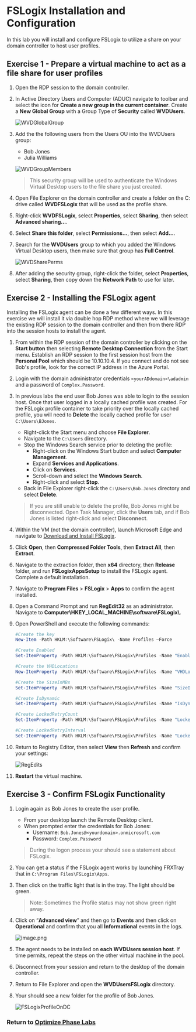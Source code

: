 # FSLogix Installation and Configuration

In this lab you will install and configure FSLogix to utilize a share on your domain controller to host user profiles.

## Exercise 1 - Prepare a virtual machine to act as a file share for user profiles

1. Open the RDP session to the domain controller.

2. In Active Directory Users and Computer (ADUC) navigate to toolbar and select the icon for **Create a new group in the current container**. Create a **New Global Group** with a Group Type of **Security** called **WVDUsers**.

    ![WVDGlobalGroup](../attachments/WVDGlobalGroup.PNG)

3. Add the the following users from the Users OU into the WVDUsers group:
    * Bob Jones
    * Julia Williams  

    ![WVDGroupMembers](../attachments/WVDGroupMembers.PNG)

    > This security group will be used to authenticate the Windows Virtual Desktop users to the file share you just created.

4. Open File Explorer on the domain controller and create a folder on the C: drive called **WVDFSLogix** that will be used as the profile share.

5. Right-click **WVDFSLogix**, select **Properties**, select **Sharing**, then select **Advanced sharing...**.

6. Select **Share this folder**, select **Permissions...**, then select
    **Add...**.

7. Search for the **WVDUsers** group to which you added the Windows Virtual Desktop
    users, then make sure that group has **Full Control**.

    ![WVDSharePerms](../attachments/WVDSharePerms.PNG)

8. After adding the security group, right-click the folder, select
    **Properties**, select **Sharing**, then copy down the **Network Path** to use for later.

## Exercise 2 - Installing the FSLogix agent

Installing the FSLogix agent can be done a few different ways. In this exercise we will install it via double hop RDP method where we will leverage the existing RDP session to the domain controller and then from there RDP into the session hosts to install the agent.

1. From within the RDP session of the domain controller by clicking on the **Start button** then selecting **Remote Desktop Connection** from the Start menu.  Establish an RDP session to the first session host from the **Personal Pool** which should be 10.10.10.4. If you connect and do not see Bob's profile, look for the correct IP address in the Azure Portal.

2. Login with the domain administrator credentials `<yourADdomain>\adadmin` and a password of `Complex.Password`.  

3. In previous labs the end user Bob Jones was able to login to the session host. Once that user logged in a locally cached profile was created. For the FSLogix profile container to take priority over the locally cached profile, you will need to **Delete** the locally cached profile for user     `C:\Users\BJones`.
    * Right-click the Start menu and choose **File Explorer**.
    * Navigate to the `C:\Users` directory.
    * Stop the Windows Search service prior to deleting the profile:
        * Right-click on the Windows Start button and select **Computer Management**.
        * Expand **Services and Applications**.
        * Click on **Services**.
        * Scroll-down and select the **Windows Search**.
        * Right-click and select **Stop**.
    * Back in File Explorer right-click the `C:\Users\Bob.Jones` directory and select **Delete**.

    > If you are still unable to delete the profile, Bob Jones might be disconnected.  Open Task Manager, click the **Users** tab, and if Bob Jones is listed right-click and select **Disconnect**.

4. Within the VM (not the domain controller), launch Microsoft Edge and navigate to [Download and Install FSLogix](https://docs.microsoft.com/fslogix/install-ht).

5. Click **Open**, then **Compressed Folder Tools**, then **Extract All**, then **Extract**.

6. Navigate to the extraction folder, then **x64** directory, then **Release** folder, and run **FSLogixAppsSetup** to install the FSLogix agent.  Complete a default installation.

7. Navigate to **Program Files** \> **FSLogix** \> **Apps** to confirm the agent installed.

8. Open a Command Prompt and run **RegEdit32** as an administrator. Navigate to **Computer\\HKEY_LOCAL_MACHINE\\software\\FSLogix\\**.

9. Open PowerShell and execute the following commands:

    ``` powershell
    #Create the key
    New-Item -Path HKLM:\Software\FSLogix\ -Name Profiles –Force

    #Create Enabled
    Set-ItemProperty -Path HKLM:\Software\FSLogix\Profiles -Name "Enabled" -Type "Dword" -Value "1"

    #Create the VHDLocations
    New-ItemProperty -Path HKLM:\Software\FSLogix\Profiles -Name "VHDLocations" -Value \\DC01\WVDFSLogix -PropertyType MultiString -Force

    #Create the SizeInMBs
    Set-ItemProperty -Path HKLM:\Software\FSLogix\Profiles -Name "SizeInMBs" -Type "Dword" -Value "32768"

    #Create IsDynamic
    Set-ItemProperty -Path HKLM:\Software\FSLogix\Profiles -Name "IsDynamic" -Type "Dword" -Value "1"

    #Create LockedRetryCount
    Set-ItemProperty -Path HKLM:\Software\FSLogix\Profiles -Name "LockedRetryCount" -Type "Dword" -Value "1"

    #Create LockedRetryInterval
    Set-ItemProperty -Path HKLM:\Software\FSLogix\Profiles -Name "LockedRetryInterval" -Type "Dword" -Value "0"
    ```

10. Return to Registry Editor, then select **View** then **Refresh** and confirm your settings:

    ![RegEdits](../attachments/RegEdits.PNG)

11. **Restart** the virtual machine.

## Exercise 3 - Confirm FSLogix Functionality

1. Login again as Bob Jones to create the user profile.
    * From your desktop launch the Remote Desktop client.
    * When prompted enter the credentials for Bob Jones:
        * Username: `Bob.Jones@<yourdomain>.onmicrosoft.com`
        * Password: `Complex.Password`

    > During the logon process your should see a statement about FSLogix.

2. You can get a status if the FSLogix agent works by launching FRXTray that in `C:\Program Files\FSLogix\Apps`.

3. Then click on the traffic light that is in the tray. The light should be
    green.

    > Note: Sometimes the Profile status may not show green right away.

4. Click on “**Advanced view**” and then go to **Events** and then click on **Operational** and confirm that you all **Informational** events in the logs.

    ![image.png](../attachments/image-fae2eb94-2c30-437f-8a3a-05ef6a659ad2.png)

5. The agent needs to be installed on **each WVDUsers session host**. If time permits, repeat the steps on the other virtual machine in the pool.

6. Disconnect from your session and return to the desktop of the domain controller.

7. Return to File Explorer and open the **WVDUsersFSLogix** directory.

8. Your should see a new folder for the profile of Bob Jones.

    ![FSLogixProfileOnDC](../attachments/FSLogixProfileOnDC.PNG)

### Return to [Optimize Phase Labs](optimize.md)
